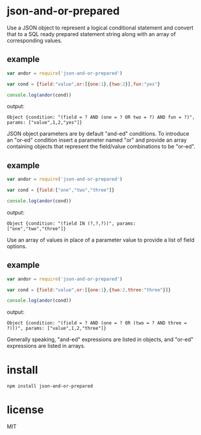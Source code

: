 # json-and-or-prepared

Use a JSON object to represent a logical conditional statement and convert that
to a SQL ready prepared statement string along with an array of corresponding values.


## example

``` js
var andor = require('json-and-or-prepared')

var cond = {field:"value",or:[{one:1},{two:2}],fun:"yes"}

console.log(andor(cond))
```

output:

```
Object {condition: "(field = ? AND (one = ? OR two = ?) AND fun = ?)", params: ["value",1,2,"yes"]}
```

JSON object parameters are by default "and-ed" conditions. To introduce an
"or-ed" condition insert a parameter named "or" and provide an array containing
objects that represent the field/value combinations to be "or-ed".


## example

``` js
var andor = require('json-and-or-prepared')

var cond = {field:["one","two","three"]}

console.log(andor(cond))
```

output:

```
Object {condition: "(field IN (?,?,?))", params: ["one","two","three"]}
```

Use an array of values in place of a parameter value to provide a list of field
options.


## example

``` js
var andor = require('json-and-or-prepared')

var cond = {field:"value",or:[{one:1},{two:2,three:"three"}]}

console.log(andor(cond))
```

output:

```
Object {condition: "(field = ? AND (one = ? OR (two = ? AND three = ?)))", params: ["value",1,2,"three"]}
```

Generally speaking, "and-ed" expressions are listed in objects, and "or-ed"
expressions are listed in arrays.


# install

```
npm install json-and-or-prepared
```

# license

MIT
